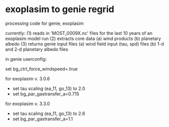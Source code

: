 # exoplasim to genie regrid
processing code for genie, exoplasim

currently: 
(1) reads in 'MOST_0009X.nc' files for the last 10 years of an exoplasim model run
(2) extracts core data
    (a) wind products
    (b) planetary albedo
(3) returns genie input files
    (a) wind field input (tau, spd) files 
    (b) 1-d and 2-d planetary albedo files

in genie userconfig:

set bg_ctrl_force_windspeed=.true

for exoplasim v. 3.0.6 
  - set tau scaling (ea_11, go_13) to 2.0
  - set bg_par_gastransfer_a=0.715

for exoplasim v. 3.3.0
  - set tau scaling (ea_11, go_13) to 2.6
  - set bg_par_gastransfer_a=1.1
